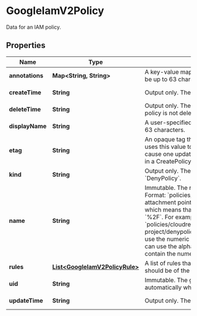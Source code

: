 

# GoogleIamV2Policy

Data for an IAM policy.

## Properties

| Name | Type | Description | Notes |
|------------ | ------------- | ------------- | -------------|
|**annotations** | **Map&lt;String, String&gt;** | A key-value map to store arbitrary metadata for the &#x60;Policy&#x60;. Keys can be up to 63 characters. Values can be up to 255 characters. |  [optional] |
|**createTime** | **String** | Output only. The time when the &#x60;Policy&#x60; was created. |  [optional] [readonly] |
|**deleteTime** | **String** | Output only. The time when the &#x60;Policy&#x60; was deleted. Empty if the policy is not deleted. |  [optional] [readonly] |
|**displayName** | **String** | A user-specified description of the &#x60;Policy&#x60;. This value can be up to 63 characters. |  [optional] |
|**etag** | **String** | An opaque tag that identifies the current version of the &#x60;Policy&#x60;. IAM uses this value to help manage concurrent updates, so they do not cause one update to be overwritten by another. If this field is present in a CreatePolicyRequest, the value is ignored. |  [optional] |
|**kind** | **String** | Output only. The kind of the &#x60;Policy&#x60;. Always contains the value &#x60;DenyPolicy&#x60;. |  [optional] [readonly] |
|**name** | **String** | Immutable. The resource name of the &#x60;Policy&#x60;, which must be unique. Format: &#x60;policies/{attachment_point}/denypolicies/{policy_id}&#x60; The attachment point is identified by its URL-encoded full resource name, which means that the forward-slash character, &#x60;/&#x60;, must be written as &#x60;%2F&#x60;. For example, &#x60;policies/cloudresourcemanager.googleapis.com%2Fprojects%2Fmy-project/denypolicies/my-deny-policy&#x60;. For organizations and folders, use the numeric ID in the full resource name. For projects, requests can use the alphanumeric or the numeric ID. Responses always contain the numeric ID. |  [optional] |
|**rules** | [**List&lt;GoogleIamV2PolicyRule&gt;**](GoogleIamV2PolicyRule.md) | A list of rules that specify the behavior of the &#x60;Policy&#x60;. All of the rules should be of the &#x60;kind&#x60; specified in the &#x60;Policy&#x60;. |  [optional] |
|**uid** | **String** | Immutable. The globally unique ID of the &#x60;Policy&#x60;. Assigned automatically when the &#x60;Policy&#x60; is created. |  [optional] |
|**updateTime** | **String** | Output only. The time when the &#x60;Policy&#x60; was last updated. |  [optional] [readonly] |



